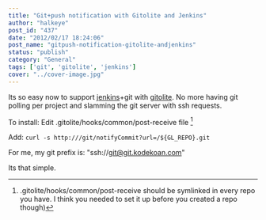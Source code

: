 ```yaml
---
title: "Git+push notification with Gitolite and Jenkins"
author: "halkeye"
post_id: "437"
date: "2012/02/17 18:24:06"
post_name: "gitpush-notification-gitolite-andjenkins"
status: "publish"
category: "General"
tags: ['git', 'gitolite', 'jenkins']
cover: "../cover-image.jpg"
---
```


Its so easy now to support [jenkins](https://jenkins-ci.org/)+git with [gitolite](https://github.com/sitaramc/gitolite). No more having git polling per project and slamming the git server with ssh requests.

To install:
Edit .gitolite/hooks/common/post-receive file [^1]

Add:
`
curl -s http:///git/notifyCommit?url=/${GL_REPO}.git
`

For me, my git prefix is: "ssh://git@git.kodekoan.com"

Its that simple.

[^1]: .gitolite/hooks/common/post-receive should be symlinked in every repo you have. I think you needed to set it up before you created a repo though)
